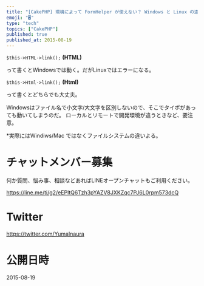 ```yaml
---
title: "[CakePHP] 環境によって FormHelper が使えない？ Windows と Linux の違いに注意"
emoji: "🖥"
type: "tech"
topics: ["CakePHP"]
published: true
published_at: 2015-08-19
---
```


`$this->HTML->link();` **(HTML)**

って書くとWindowsでは動く。だがLinuxではエラーになる。

`$this->Html->link();` **(Html)**

って書くとどちらでも大丈夫。

Windowsはファイル名で小文字/大文字を区別しないので、そこでタイポがあっても動いてしまうのだ。
ローカルとリモートで開発環境が違うときなど、要注意。

*実際にはWindiws/Mac ではなくファイルシステムの違いよる。








<!-- Update From Qiita API -->

# チャットメンバー募集


何か質問、悩み事、相談などあればLINEオープンチャットもご利用ください。

https://line.me/ti/g2/eEPltQ6Tzh3pYAZV8JXKZqc7PJ6L0rpm573dcQ





# Twitter


https://twitter.com/YumaInaura


<!-- Update From Qiita API -->



# 公開日時

2015-08-19
